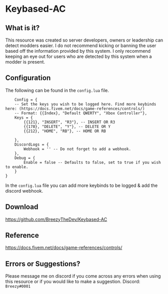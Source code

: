 # Keybased-AC

## What is it?

This resource was created so server developers, owners or leadership can detect modders easier. I do not recommend kicking or banning the user based off the information provided by this system. I only recommend keeping an eye out for users who are detected by this system when a modder is present.

## Configuration

The following can be found in the ``config.lua`` file.
```
    Config = {
    -- Set the keys you wish to be logged here. Find more keybinds here: (https://docs.fivem.net/docs/game-references/controls/)
    -- Format: {{Index}, "Default QWERTY", "Xbox Controller"},
    Keys = {
        {{121}, "INSERT", "R3"}, -- INSERT OR R3
        {{178}, "DELETE", "Y"}, -- DELETE OR Y
        {{212}, "HOME", "RB"}, -- HOME OR RB

    },
    DiscordLogs = {
        Webhook = '' -- Do not forget to add a webhook.
    },
    Debug = {
        Enable = false -- Defaults to false, set to true if you wish to enable.
    }
}
```
In the ``config.lua`` file you can add more keybinds to be logged & add the discord webhook.

## Download
https://github.com/BreezyTheDev/Keybased-AC

## Reference
https://docs.fivem.net/docs/game-references/controls/

## Errors or Suggestions?
Please message me on discord if you come across any errors when using this resource or if you would like to make a suggestion.
Discord: `Breezy#0001`



